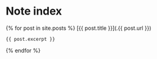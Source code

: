 # Note index

{% for post in site.posts %}
  [{{ post.title }}](.{{ post.url }})

    {{ post.excerpt }}

{% endfor %}
